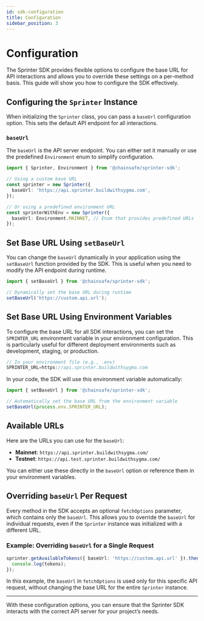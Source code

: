 ```yaml
---
id: sdk-configuration
title: Configuration
sidebar_position: 3
---
```


# Configuration

The Sprinter SDK provides flexible options to configure the base URL for API interactions and allows you to override these settings on a per-method basis. This guide will show you how to configure the SDK effectively.

## Configuring the `Sprinter` Instance

When initializing the `Sprinter` class, you can pass a `baseUrl` configuration option. This sets the default API endpoint for all interactions.

### `baseUrl`

The `baseUrl` is the API server endpoint. You can either set it manually or use the predefined `Environment` enum to simplify configuration.

```typescript
import { Sprinter, Environment } from '@chainsafe/sprinter-sdk';

// Using a custom base URL
const sprinter = new Sprinter({
  baseUrl: 'https://api.sprinter.buildwithsygma.com',
});

// Or using a predefined environment URL
const sprinterWithEnv = new Sprinter({
  baseUrl: Environment.MAINNET, // Enum that provides predefined URLs
});
```

## Set Base URL Using `setBaseUrl`

You can change the `baseUrl` dynamically in your application using the `setBaseUrl` function provided by the SDK. This is useful when you need to modify the API endpoint during runtime.

```typescript
import { setBaseUrl } from '@chainsafe/sprinter-sdk';

// Dynamically set the base URL during runtime
setBaseUrl('https://custom.api.url');
```

## Set Base URL Using Environment Variables

To configure the base URL for all SDK interactions, you can set the `SPRINTER_URL` environment variable in your environment configuration. This is particularly useful for different deployment environments such as development, staging, or production.

```typescript
// In your environment file (e.g., .env)
SPRINTER_URL=https://api.sprinter.buildwithsygma.com
```

In your code, the SDK will use this environment variable automatically:

```typescript
import { setBaseUrl } from '@chainsafe/sprinter-sdk';

// Automatically set the base URL from the environment variable
setBaseUrl(process.env.SPRINTER_URL);
```

## Available URLs

Here are the URLs you can use for the `baseUrl`:

- **Mainnet**: `https://api.sprinter.buildwithsygma.com/`
- **Testnet**: `https://api.test.sprinter.buildwithsygma.com/`

You can either use these directly in the `baseUrl` option or reference them in your environment variables.

## Overriding `baseUrl` Per Request

Every method in the SDK accepts an optional `fetchOptions` parameter, which contains only the `baseUrl`. This allows you to override the `baseUrl` for individual requests, even if the `Sprinter` instance was initialized with a different URL.

### Example: Overriding `baseUrl` for a Single Request

```typescript
sprinter.getAvailableTokens({ baseUrl: 'https://custom.api.url' }).then(tokens => {
  console.log(tokens);
});
```

In this example, the `baseUrl` in `fetchOptions` is used only for this specific API request, without changing the base URL for the entire `Sprinter` instance.

---

With these configuration options, you can ensure that the Sprinter SDK interacts with the correct API server for your project’s needs.
